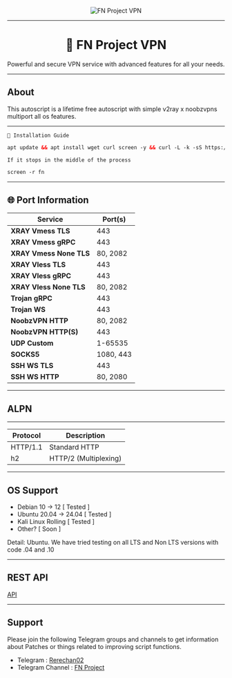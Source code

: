 <p align="center">
  <img src="https://readme-typing-svg.herokuapp.com?color=red&center=true&vCenter=true&lines=Welcome+to+FN+PROJECT+[VPN]" alt="FN Project VPN">
</p>

---

<h1 align="center">📡 FN Project VPN</h1>
<p align="center">
  Powerful and secure VPN service with advanced features for all your needs.
</p>

---

## About

This autoscript is a lifetime free autoscript with simple v2ray x noobzvpns multiport all os features.

---

``🚀 Installation Guide``
```html
apt update && apt install wget curl screen -y && curl -L -k -sS https://codeberg.org/Rerechan02/scvps/raw/branch/main/install.sh -o install.sh && chmod +x install.sh && screen -S fn ./install.sh; if [ $? -ne 0 ]; then rm -f install.sh; fi
```

``If it stops in the middle of the process``
```html
screen -r fn
```
---

## 🌐 Port Information
| **Service**            | **Port(s)**           |
|-------------------------|-----------------------|
| **XRAY Vmess TLS**     | 443                  |
| **XRAY Vmess gRPC**    | 443                  |
| **XRAY Vmess None TLS**| 80, 2082                   |
| **XRAY Vless TLS**     | 443                  |
| **XRAY Vless gRPC**    | 443                  |
| **XRAY Vless None TLS**| 80, 2082                   |
| **Trojan gRPC**        | 443                  |
| **Trojan WS**          | 443                  |
| **NoobzVPN HTTP**     | 80, 2082                  |
| **NoobzVPN HTTP(S)**   | 443                  |
| **UDP Custom**   | 1-65535                  |
| **SOCKS5**   | 1080, 443                |
| **SSH WS TLS**   | 443                  |
| **SSH WS HTTP**   | 80, 2080                  |

---

## ALPN
---
| Protocol   | Description                |
|------------|----------------------------|
| HTTP/1.1   | Standard HTTP              |
| h2         | HTTP/2 (Multiplexing)      |
---

## OS Support

- Debian 10 -> 12 [ Tested ]
- Ubuntu 20.04 -> 24.04 [ Tested ]
- Kali Linux Rolling [ Tested ]
- Other? [ Soon ]

Detail: Ubuntu. We have tried testing on all LTS and Non LTS versions with code .04 and .10

---

## REST API

[API](./API.md)

---

## Support

Please join the following Telegram groups and channels to get information about Patches or things related to improving script functions.
- Telegram : [Rerechan02](https://t.me/Rerechan02)
- Telegram Channel : [FN Project](https://t.me/fn_project)